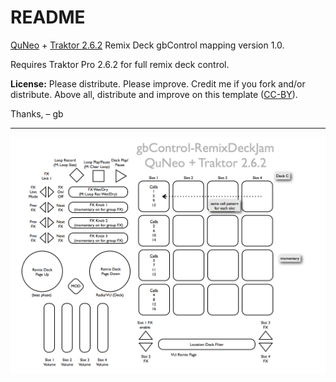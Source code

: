 # README

[QuNeo](http://www.keithmcmillen.com/QuNeo/overview) + [Traktor 2.6.2](http://www.native-instruments.com/) Remix Deck gbControl mapping version 1.0.

Requires Traktor Pro 2.6.2 for full remix deck control.

**License:** Please distribute. Please improve. Credit me if you fork and/or distribute. Above all, distribute and improve on this template ([CC-BY](http://creativecommons.org/licenses/by/3.0/)).

Thanks, – gb

---

![](gbControl-QNRemixDeckJam.png)